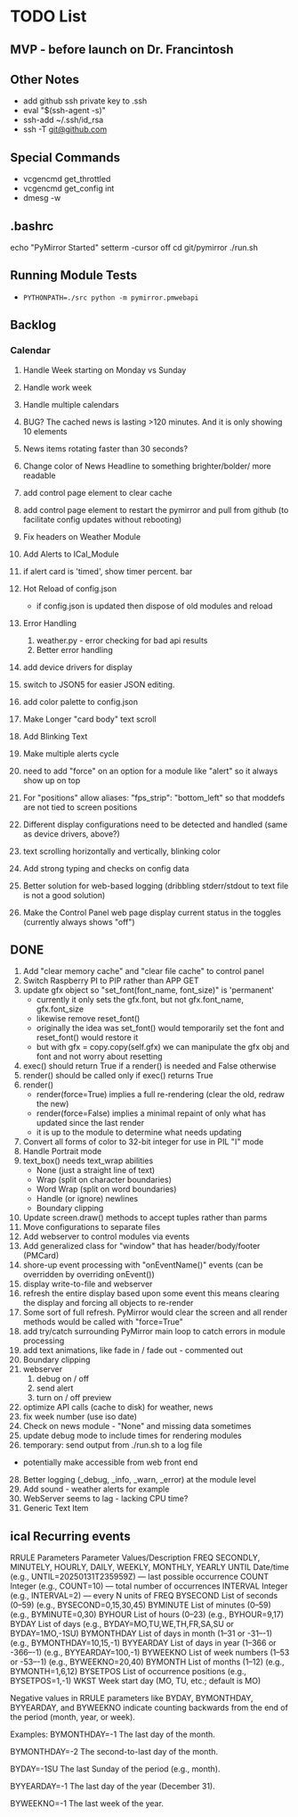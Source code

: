 # TODO List

## MVP - before launch on Dr. Francintosh

## Other Notes

- add github ssh private key to .ssh
- eval "$(ssh-agent -s)"
- ssh-add ~/.ssh/id_rsa
- ssh -T git@github.com

## Special Commands
- vcgencmd get_throttled
- vcgencmd get_config int
- dmesg -w

## .bashrc
echo "PyMirror Started"
setterm -cursor off 
cd git/pymirror
./run.sh

## Running Module Tests

- `PYTHONPATH=./src python -m pymirror.pmwebapi`

## Backlog

### Calendar

1. Handle Week starting on Monday vs Sunday
1. Handle work week 
1. Handle multiple calendars

1. BUG? The cached news is lasting >120 minutes. And it is only showing 10 elements
1. News items rotating faster than 30 seconds?
1. Change color of News Headline to something brighter/bolder/ more readable
1. add control page element to clear cache
1. add control page element to restart the pymirror and pull from github (to facilitate config updates without rebooting)
1. Fix headers on Weather Module
1. Add Alerts to ICal_Module
8. if alert card is 'timed', show timer percent. bar
6. Hot Reload of config.json
    - if config.json is updated then dispose of old modules and reload
1. Error Handling
    1. weather.py - error checking for bad api results
    1. Better error handling
17. add device drivers for display
18. switch to JSON5 for easier JSON editing.
19. add color palette to config.json
20. Make Longer "card body" text scroll
21. Add Blinking Text
22. Make multiple alerts cycle
23. need to add "force" on an option for a module like "alert" so it always show up on top
24. For "positions" allow aliases: "fps_strip": "bottom_left" so that moddefs are not tied to screen positions
25. Different display configurations need to be detected and handled (same as device drivers, above?)
26. text scrolling horizontally and vertically, blinking color
27. Add strong typing and checks on config data
30. Better solution for web-based logging (dribbling stderr/stdout to text file is not a good solution)
31. Make the Control Panel web page display current status in the toggles (currently always shows "off")

## DONE

1. Add "clear memory cache" and "clear file cache" to control panel
1. Switch Raspberry PI to PIP rather than APP GET
1. update gfx object so "set_font(font_name, font_size)" is 'permanent'
    - currently it only sets the gfx.font, but not gfx.font_name, gfx.font_size
    - likewise remove reset_font()
    - originally the idea was set_font() would temporarily set the font and reset_font() would restore it
    - but with gfx = copy.copy(self.gfx) we can manipulate the gfx obj and font and not worry about resetting
3. exec() should return True if a render() is needed and False otherwise
4. render() should be called only if exec() returns True
5. render()
    - render(force=True) implies a full re-rendering (clear the old, redraw the new)
    - render(force=False) implies a minimal repaint of only what has updated since the last render
    - it is up to the module to determine what needs updating
8. Convert all forms of color to 32-bit integer for use in PIL "I" mode
9. Handle Portrait mode
11. text_box() needs text_wrap abilities
    - None (just a straight line of text)
    - Wrap (split on character boundaries)
    - Word Wrap (split on word boundaries)
    - Handle (or ignore) newlines
    - Boundary clipping
13. Update screen.draw() methods to accept tuples rather than parms
14. Move configurations to separate files
15. Add webserver to control modules via events
14. Add generalized class for "window" that has header/body/footer (PMCard)
16. shore-up event processing with "onEventName()" events (can be overridden by overriding onEvent())
17.  display write-to-file and webserver
2. refresh the entire display based upon some event
     this means clearing the display and forcing all objects to re-render
7. Some sort of full refresh. PyMirror would clear the screen and all render methods would be called with "force=True"
1. add try/catch surrounding PyMirror main loop to catch errors in module processing
20. add text animations, like fade in / fade out - commented out
12. Boundary clipping
2. webserver
    1. debug on / off
    2. send alert
    3. turn on / off preview
10. optimize API calls (cache to disk) for weather, news
1. fix week number (use iso date)
7. Check on news module - "None" and missing data sometimes
7. update debug mode to include times for rendering modules
8. temporary: send output from ./run.sh to a log file 
- potentially make accessible from web front end
28. Better logging (_debug, _info, _warn, _error) at the module level
29. Add sound - weather alerts for example
6. WebServer seems to lag - lacking CPU time?
7. Generic Text Item

## ical Recurring events

RRULE Parameters
Parameter	Values/Description
FREQ	SECONDLY, MINUTELY, HOURLY, DAILY, WEEKLY, MONTHLY, YEARLY
UNTIL	Date/time (e.g., UNTIL=20250131T235959Z) — last possible occurrence
COUNT	Integer (e.g., COUNT=10) — total number of occurrences
INTERVAL	Integer (e.g., INTERVAL=2) — every N units of FREQ
BYSECOND	List of seconds (0–59) (e.g., BYSECOND=0,15,30,45)
BYMINUTE	List of minutes (0–59) (e.g., BYMINUTE=0,30)
BYHOUR	List of hours (0–23) (e.g., BYHOUR=9,17)
BYDAY	List of days (e.g., BYDAY=MO,TU,WE,TH,FR,SA,SU or BYDAY=1MO,-1SU)
BYMONTHDAY	List of days in month (1–31 or -31–-1) (e.g., BYMONTHDAY=10,15,-1)
BYYEARDAY	List of days in year (1–366 or -366–-1) (e.g., BYYEARDAY=100,-1)
BYWEEKNO	List of week numbers (1–53 or -53–-1) (e.g., BYWEEKNO=20,40)
BYMONTH	List of months (1–12) (e.g., BYMONTH=1,6,12)
BYSETPOS	List of occurrence positions (e.g., BYSETPOS=1,-1)
WKST	Week start day (MO, TU, etc.; default is MO)

Negative values in RRULE parameters like BYDAY, BYMONTHDAY, BYYEARDAY, and BYWEEKNO indicate counting backwards from the end of the period (month, year, or week).

Examples:
BYMONTHDAY=-1
The last day of the month.

BYMONTHDAY=-2
The second-to-last day of the month.

BYDAY=-1SU
The last Sunday of the period (e.g., month).

BYYEARDAY=-1
The last day of the year (December 31).

BYWEEKNO=-1
The last week of the year.

